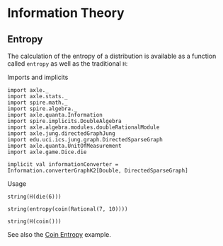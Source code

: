 
Information Theory
==================

Entropy
-------

The calculation of the entropy of a distribution is available as a function called `entropy`
as well as the traditional `H`:

Imports and implicits

```tut:book:silent
import axle._
import axle.stats._
import spire.math._
import spire.algebra._
import axle.quanta.Information
import spire.implicits.DoubleAlgebra
import axle.algebra.modules.doubleRationalModule
import axle.jung.directedGraphJung
import edu.uci.ics.jung.graph.DirectedSparseGraph
import axle.quanta.UnitOfMeasurement
import axle.game.Dice.die

implicit val informationConverter = Information.converterGraphK2[Double, DirectedSparseGraph]
```

Usage

```tut:book
string(H(die(6)))

string(entropy(coin(Rational(7, 10))))

string(H(coin()))
```

See also the [Coin Entropy](CoinEntropy.md) example.
